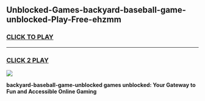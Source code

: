 
## Unblocked-Games-backyard-baseball-game-unblocked-Play-Free-ehzmm
<h3>
<a href="https://premium76.site?title=backyard-baseball-game-unblocked&ref=18A1">CLICK TO PLAY</a></h3>
<hr>

<h3>
<a href="https://premium76.site?title=backyard-baseball-game-unblocked&ref=18A1">CLICK 2 PLAY</a>
  
</h3>

<a href="https://premium76.site?title=backyard-baseball-game-unblocked&ref=18A1"><img src="https://clearcache.store/games.png"></a>


**backyard-baseball-game-unblocked games unblocked: Your Gateway to Fun and Accessible Online Gaming**

